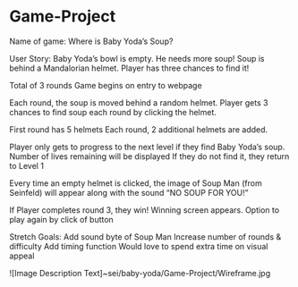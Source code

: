 # Game-Project

Name of game: Where is Baby Yoda’s Soup?

User Story: Baby Yoda’s bowl is empty. He needs more soup! 
Soup is behind a Mandalorian helmet. Player has three chances to find it!

Total of 3 rounds
Game begins on entry to webpage

Each round, the soup is moved behind a random helmet. 
Player gets 3 chances to find soup each round by clicking the helmet.

First round has 5 helmets
Each round, 2 additional helmets are added.

Player only gets to progress to the next level if they find Baby Yoda’s soup.
Number of lives remaining will be displayed
If they do not find it, they return to Level 1

Every time an empty helmet is clicked, the image of Soup Man (from Seinfeld) will appear along with the sound “NO SOUP FOR YOU!” 

If Player completes round 3, they win! Winning screen appears.
Option to play again by click of button 

Stretch Goals:
Add sound byte of Soup Man
Increase number of rounds & difficulty 
Add timing function
Would love to spend extra time on visual appeal

![Image Description Text]~sei/baby-yoda/Game-Project/Wireframe.jpg